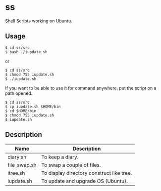 # ss
Shell Scripts working on Ubuntu.


## Usage

```
$ cd ss/src
$ bash ./iupdate.sh
```

or

```
$ cd ss/src
$ chmod 755 iupdate.sh
$ ./iupdate.sh
```

If you want to be able to use it for command anywhere, put the script on a path opened.

```
$ cd ss/src
$ cp iupdate.sh $HOME/bin
$ cd $HOME/bin
$ chmod 755 iupdate.sh
$ iupdate.sh
```


## Description

|Name|Description|
|----|----|
|diary.sh|To keep a diary.|
|file_swap.sh|To swap a couple of files.|
|itree.sh|To display directory construct like tree.|
|iupdate.sh|To update and upgrade OS (Ubuntu).|
